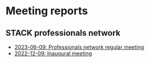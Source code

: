 # Meeting reports

## STACK professionals network

* [2023-06-09: Professionals network regular meeting](2023-06-09-NetworkReport.md) 
* [2022-12-09: Inaugural meeting](2022-12-09-NetworkReport.md) 